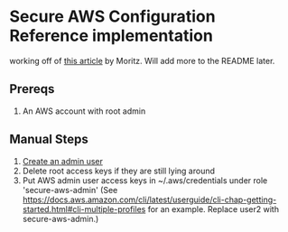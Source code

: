 # Secure AWS Configuration Reference implementation

working off of [this article](https://thoughtworks.jiveon.com/people/mheiber/blog/2016/06/23/using-aws-with-security-as-a-first-class-citizen)
by Moritz. Will add more to the README later.

## Prereqs
1. An AWS account with root admin

## Manual Steps
1. [Create an admin user](https://docs.aws.amazon.com/IAM/latest/UserGuide/getting-started_create-admin-group.html)
2. Delete root access keys if they are still lying around
3. Put AWS admin user access keys in ~/.aws/credentials under role 'secure-aws-admin' (See https://docs.aws.amazon.com/cli/latest/userguide/cli-chap-getting-started.html#cli-multiple-profiles for an example.  Replace user2 with secure-aws-admin.)
